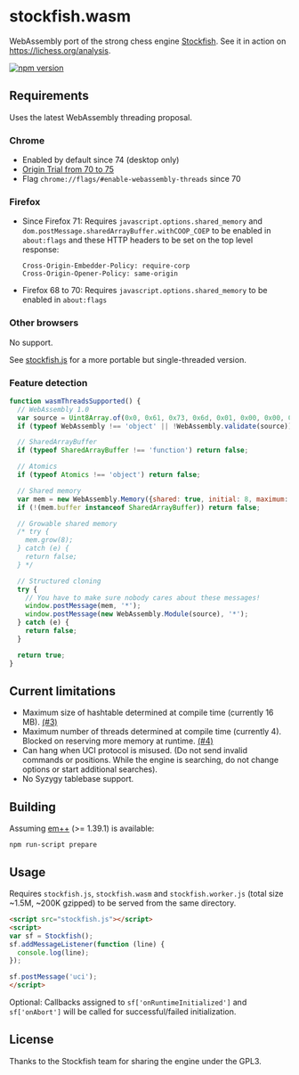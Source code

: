 stockfish.wasm
==============

WebAssembly port of the strong chess engine
[Stockfish](https://github.com/official-stockfish/Stockfish). See it in action
on https://lichess.org/analysis.

[![npm version](https://badge.fury.io/js/stockfish.wasm.svg)](https://badge.fury.io/js/stockfish.wasm)

Requirements
------------

Uses the latest WebAssembly threading proposal.

### Chrome

* Enabled by default since 74 (desktop only)
* [Origin Trial from 70 to 75](https://developers.chrome.com/origintrials/#/view_trial/-5026017184145473535)
* Flag `chrome://flags/#enable-webassembly-threads` since 70

### Firefox

* Since Firefox 71: Requires `javascript.options.shared_memory` and `dom.postMessage.sharedArrayBuffer.withCOOP_COEP` to be enabled in `about:flags` and these HTTP headers to be set on the top level response:

  ```
  Cross-Origin-Embedder-Policy: require-corp
  Cross-Origin-Opener-Policy: same-origin
  ```

* Firefox 68 to 70: Requires `javascript.options.shared_memory` to be enabled in `about:flags`

### Other browsers

No support.

See [stockfish.js](https://github.com/niklasf/stockfish.js) for a more
portable but single-threaded version.

### Feature detection

```javascript
function wasmThreadsSupported() {
  // WebAssembly 1.0
  var source = Uint8Array.of(0x0, 0x61, 0x73, 0x6d, 0x01, 0x00, 0x00, 0x00);
  if (typeof WebAssembly !== 'object' || !WebAssembly.validate(source)) return false;

  // SharedArrayBuffer
  if (typeof SharedArrayBuffer !== 'function') return false;

  // Atomics
  if (typeof Atomics !== 'object') return false;

  // Shared memory
  var mem = new WebAssembly.Memory({shared: true, initial: 8, maximum: 16});
  if (!(mem.buffer instanceof SharedArrayBuffer)) return false;

  // Growable shared memory
  /* try {
    mem.grow(8);
  } catch (e) {
    return false;
  } */

  // Structured cloning
  try {
    // You have to make sure nobody cares about these messages!
    window.postMessage(mem, '*');
    window.postMessage(new WebAssembly.Module(source), '*');
  } catch (e) {
    return false;
  }

  return true;
}
```

Current limitations
-------------------

* Maximum size of hashtable determined at compile time (currently 16 MB).
  [(#3)](https://github.com/niklasf/stockfish.wasm/issues/3)
* Maximum number of threads determined at compile time (currently 4). Blocked
  on reserving more memory at runtime.
  [(#4)](https://github.com/niklasf/stockfish.wasm/issues/4)
* Can hang when UCI protocol is misused. (Do not send invalid commands or
  positions. While the engine is searching, do not change options or start
  additional searches).
* No Syzygy tablebase support.

Building
--------

Assuming [em++](https://github.com/kripken/emscripten) (>= 1.39.1) is available:

```
npm run-script prepare
```

Usage
-----

Requires `stockfish.js`, `stockfish.wasm` and `stockfish.worker.js`
(total size ~1.5M, ~200K gzipped) to be served from the same directory.

```html
<script src="stockfish.js"></script>
<script>
var sf = Stockfish();
sf.addMessageListener(function (line) {
  console.log(line);
});

sf.postMessage('uci');
</script>
```

Optional: Callbacks assigned to `sf['onRuntimeInitialized']` and
`sf['onAbort']` will be called for successful/failed initialization.

License
-------

Thanks to the Stockfish team for sharing the engine under the GPL3.
